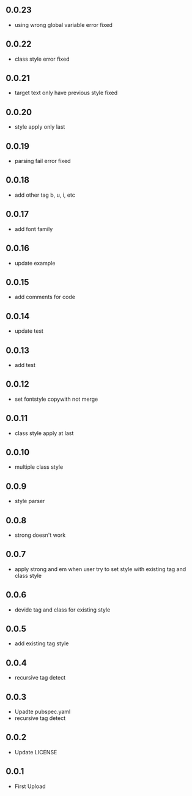 ## 0.0.23

- using wrong global variable error fixed

## 0.0.22

- class style error fixed

## 0.0.21

- target text only have previous style fixed

## 0.0.20

- style apply only last

## 0.0.19

- parsing fail error fixed

## 0.0.18

- add other tag b, u, i, etc

## 0.0.17

- add font family

## 0.0.16

- update example

## 0.0.15

- add comments for code

## 0.0.14

- update test

## 0.0.13

- add test

## 0.0.12

- set fontstyle copywith not merge

## 0.0.11

- class style apply at last

## 0.0.10

- multiple class style

## 0.0.9

- style parser

## 0.0.8

- strong doesn't work

## 0.0.7

- apply strong and em when user try to set style with existing tag and class style

## 0.0.6

- devide tag and class for existing style

## 0.0.5

- add existing tag style

## 0.0.4

- recursive tag detect

## 0.0.3

- Upadte pubspec.yaml
- recursive tag detect

## 0.0.2

- Update LICENSE

## 0.0.1

- First Upload
